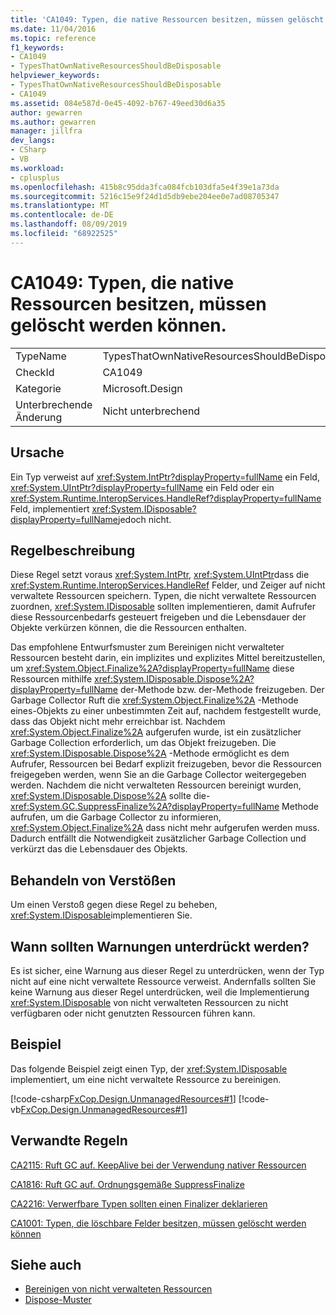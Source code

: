 ```yaml
---
title: 'CA1049: Typen, die native Ressourcen besitzen, müssen gelöscht werden können.'
ms.date: 11/04/2016
ms.topic: reference
f1_keywords:
- CA1049
- TypesThatOwnNativeResourcesShouldBeDisposable
helpviewer_keywords:
- TypesThatOwnNativeResourcesShouldBeDisposable
- CA1049
ms.assetid: 084e587d-0e45-4092-b767-49eed30d6a35
author: gewarren
ms.author: gewarren
manager: jillfra
dev_langs:
- CSharp
- VB
ms.workload:
- cplusplus
ms.openlocfilehash: 415b8c95dda3fca084fcb103dfa5e4f39e1a73da
ms.sourcegitcommit: 5216c15e9f24d1d5db9ebe204ee0e7ad08705347
ms.translationtype: MT
ms.contentlocale: de-DE
ms.lasthandoff: 08/09/2019
ms.locfileid: "68922525"
---
```

# <a name="ca1049-types-that-own-native-resources-should-be-disposable"></a>CA1049: Typen, die native Ressourcen besitzen, müssen gelöscht werden können.

|||
|-|-|
|TypeName|TypesThatOwnNativeResourcesShouldBeDisposable|
|CheckId|CA1049|
|Kategorie|Microsoft.Design|
|Unterbrechende Änderung|Nicht unterbrechend|

## <a name="cause"></a>Ursache

Ein Typ verweist auf <xref:System.IntPtr?displayProperty=fullName> ein Feld, <xref:System.UIntPtr?displayProperty=fullName> ein Feld oder ein <xref:System.Runtime.InteropServices.HandleRef?displayProperty=fullName> Feld, implementiert <xref:System.IDisposable?displayProperty=fullName>jedoch nicht.

## <a name="rule-description"></a>Regelbeschreibung

Diese Regel setzt voraus <xref:System.IntPtr>, <xref:System.UIntPtr>dass die <xref:System.Runtime.InteropServices.HandleRef> Felder, und Zeiger auf nicht verwaltete Ressourcen speichern. Typen, die nicht verwaltete Ressourcen zuordnen, <xref:System.IDisposable> sollten implementieren, damit Aufrufer diese Ressourcenbedarfs gesteuert freigeben und die Lebensdauer der Objekte verkürzen können, die die Ressourcen enthalten.

Das empfohlene Entwurfsmuster zum Bereinigen nicht verwalteter Ressourcen besteht darin, ein implizites und explizites Mittel bereitzustellen, um <xref:System.Object.Finalize%2A?displayProperty=fullName> diese Ressourcen mithilfe <xref:System.IDisposable.Dispose%2A?displayProperty=fullName> der-Methode bzw. der-Methode freizugeben. Der Garbage Collector Ruft die <xref:System.Object.Finalize%2A> -Methode eines-Objekts zu einer unbestimmten Zeit auf, nachdem festgestellt wurde, dass das Objekt nicht mehr erreichbar ist. Nachdem <xref:System.Object.Finalize%2A> aufgerufen wurde, ist ein zusätzlicher Garbage Collection erforderlich, um das Objekt freizugeben. Die <xref:System.IDisposable.Dispose%2A> -Methode ermöglicht es dem Aufrufer, Ressourcen bei Bedarf explizit freizugeben, bevor die Ressourcen freigegeben werden, wenn Sie an die Garbage Collector weitergegeben werden. Nachdem die nicht verwalteten Ressourcen bereinigt wurden, <xref:System.IDisposable.Dispose%2A> sollte die- <xref:System.GC.SuppressFinalize%2A?displayProperty=fullName> Methode aufrufen, um die Garbage Collector zu informieren, <xref:System.Object.Finalize%2A> dass nicht mehr aufgerufen werden muss. Dadurch entfällt die Notwendigkeit zusätzlicher Garbage Collection und verkürzt das die Lebensdauer des Objekts.

## <a name="how-to-fix-violations"></a>Behandeln von Verstößen
Um einen Verstoß gegen diese Regel zu beheben, <xref:System.IDisposable>implementieren Sie.

## <a name="when-to-suppress-warnings"></a>Wann sollten Warnungen unterdrückt werden?
Es ist sicher, eine Warnung aus dieser Regel zu unterdrücken, wenn der Typ nicht auf eine nicht verwaltete Ressource verweist. Andernfalls sollten Sie keine Warnung aus dieser Regel unterdrücken, weil die Implementierung <xref:System.IDisposable> von nicht verwalteten Ressourcen zu nicht verfügbaren oder nicht genutzten Ressourcen führen kann.

## <a name="example"></a>Beispiel
Das folgende Beispiel zeigt einen Typ, der <xref:System.IDisposable> implementiert, um eine nicht verwaltete Ressource zu bereinigen.

[!code-csharp[FxCop.Design.UnmanagedResources#1](../code-quality/codesnippet/CSharp/ca1049-types-that-own-native-resources-should-be-disposable_1.cs)]
[!code-vb[FxCop.Design.UnmanagedResources#1](../code-quality/codesnippet/VisualBasic/ca1049-types-that-own-native-resources-should-be-disposable_1.vb)]

## <a name="related-rules"></a>Verwandte Regeln
[CA2115: Ruft GC auf. KeepAlive bei der Verwendung nativer Ressourcen](../code-quality/ca2115-call-gc-keepalive-when-using-native-resources.md)

[CA1816: Ruft GC auf. Ordnungsgemäße SuppressFinalize](../code-quality/ca1816-call-gc-suppressfinalize-correctly.md)

[CA2216: Verwerfbare Typen sollten einen Finalizer deklarieren](../code-quality/ca2216-disposable-types-should-declare-finalizer.md)

[CA1001: Typen, die löschbare Felder besitzen, müssen gelöscht werden können](../code-quality/ca1001-types-that-own-disposable-fields-should-be-disposable.md)

## <a name="see-also"></a>Siehe auch

- [Bereinigen von nicht verwalteten Ressourcen](/dotnet/standard/garbage-collection/unmanaged)
- [Dispose-Muster](/dotnet/standard/design-guidelines/dispose-pattern)